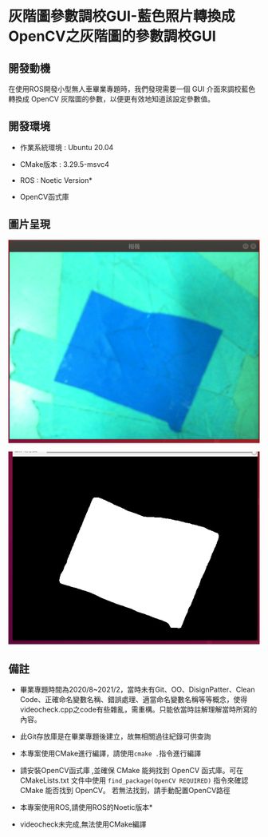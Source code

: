 # **灰階圖參數調校GUI-藍色照片轉換成OpenCV之灰階圖的參數調校GUI**

## **開發動機**
在使用ROS開發小型無人車畢業專題時，我們發現需要一個 GUI 介面來調校藍色轉換成 OpenCV 灰階圖的參數，以便更有效地知道該設定參數值。

## **開發環境**

* 作業系統環境 : Ubuntu 20.04

* CMake版本 : 3.29.5-msvc4

* ROS : Noetic Version*

* OpenCV函式庫

## **圖片呈現**

![藍色貼紙原圖](Image/Blue%20Sticker%20Original%20Image.png)

![藍色貼紙灰階圖](Image/Blue%20Sticker%20Grayscale%20Image.png)

## **備註**

* 畢業專題時間為2020/8~2021/2，當時未有Git、OO、DisignPatter、Clean Code、正確命名變數名稱、錯誤處理、適當命名變數名稱等等概念，使得videocheck.cpp之code有些雜亂，需重構。只能依當時註解理解當時所寫的內容。

* 此Git存放庫是在畢業專題後建立，故無相關過往紀錄可供查詢

* 本專案使用CMake進行編譯，請使用```cmake .```指令進行編譯

* 請安裝OpenCV函式庫 ,並確保 CMake 能夠找到 OpenCV 函式庫。可在 CMakeLists.txt 文件中使用 ```find_package(OpenCV REQUIRED)``` 指令來確認 CMake 能否找到 OpenCV。
  若無法找到，請手動配置OpenCV路徑

* 本專案使用ROS,請使用ROS的Noetic版本*

* videocheck未完成,無法使用CMake編譯
